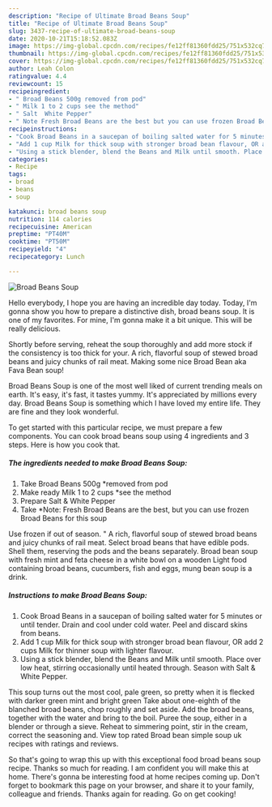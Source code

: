 ```yaml
---
description: "Recipe of Ultimate Broad Beans Soup"
title: "Recipe of Ultimate Broad Beans Soup"
slug: 3437-recipe-of-ultimate-broad-beans-soup
date: 2020-10-21T15:18:52.083Z
image: https://img-global.cpcdn.com/recipes/fe12ff81360fdd25/751x532cq70/broad-beans-soup-recipe-main-photo.jpg
thumbnail: https://img-global.cpcdn.com/recipes/fe12ff81360fdd25/751x532cq70/broad-beans-soup-recipe-main-photo.jpg
cover: https://img-global.cpcdn.com/recipes/fe12ff81360fdd25/751x532cq70/broad-beans-soup-recipe-main-photo.jpg
author: Leah Colon
ratingvalue: 4.4
reviewcount: 15
recipeingredient:
- " Broad Beans 500g removed from pod"
- " Milk 1 to 2 cups see the method"
- " Salt  White Pepper"
- " Note Fresh Broad Beans are the best but you can use frozen Broad Beans for this soup"
recipeinstructions:
- "Cook Broad Beans in a saucepan of boiling salted water for 5 minutes or until tender. Drain and cool under cold water. Peel and discard skins from beans."
- "Add 1 cup Milk for thick soup with stronger broad bean flavour, OR add 2 cups Milk for thinner soup with lighter flavour."
- "Using a stick blender, blend the Beans and Milk until smooth. Place over low heat, stirring occasionally until heated through. Season with Salt &amp; White Pepper."
categories:
- Recipe
tags:
- broad
- beans
- soup

katakunci: broad beans soup 
nutrition: 114 calories
recipecuisine: American
preptime: "PT40M"
cooktime: "PT50M"
recipeyield: "4"
recipecategory: Lunch

---
```



![Broad Beans Soup](https://img-global.cpcdn.com/recipes/fe12ff81360fdd25/751x532cq70/broad-beans-soup-recipe-main-photo.jpg)

Hello everybody, I hope you are having an incredible day today. Today, I'm gonna show you how to prepare a distinctive dish, broad beans soup. It is one of my favorites. For mine, I'm gonna make it a bit unique. This will be really delicious.

Shortly before serving, reheat the soup thoroughly and add more stock if the consistency is too thick for your. A rich, flavorful soup of stewed broad beans and juicy chunks of rail meat. Making some nice Broad Bean aka Fava Bean soup!

Broad Beans Soup is one of the most well liked of current trending meals on earth. It's easy, it's fast, it tastes yummy. It's appreciated by millions every day. Broad Beans Soup is something which I have loved my entire life. They are fine and they look wonderful.


To get started with this particular recipe, we must prepare a few components. You can cook broad beans soup using 4 ingredients and 3 steps. Here is how you cook that.

<!--inarticleads1-->

##### The ingredients needed to make Broad Beans Soup:

1. Take  Broad Beans 500g *removed from pod
1. Make ready  Milk 1 to 2 cups *see the method
1. Prepare  Salt &amp; White Pepper
1. Take  *Note: Fresh Broad Beans are the best, but you can use frozen Broad Beans for this soup


Use frozen if out of season. &#34; A rich, flavorful soup of stewed broad beans and juicy chunks of rail meat. Select broad beans that have edible pods. Shell them, reserving the pods and the beans separately. Broad bean soup with fresh mint and feta cheese in a white bowl on a wooden Light food containing broad beans, cucumbers, fish and eggs, mung bean soup is a drink. 

<!--inarticleads2-->

##### Instructions to make Broad Beans Soup:

1. Cook Broad Beans in a saucepan of boiling salted water for 5 minutes or until tender. Drain and cool under cold water. Peel and discard skins from beans.
1. Add 1 cup Milk for thick soup with stronger broad bean flavour, OR add 2 cups Milk for thinner soup with lighter flavour.
1. Using a stick blender, blend the Beans and Milk until smooth. Place over low heat, stirring occasionally until heated through. Season with Salt &amp; White Pepper.


This soup turns out the most cool, pale green, so pretty when it is flecked with darker green mint and bright green Take about one-eighth of the blanched broad beans, chop roughly and set aside. Add the broad beans, together with the water and bring to the boil. Puree the soup, either in a blender or through a sieve. Reheat to simmering point, stir in the cream, correct the seasoning and. View top rated Broad bean simple soup uk recipes with ratings and reviews. 

So that's going to wrap this up with this exceptional food broad beans soup recipe. Thanks so much for reading. I am confident you will make this at home. There's gonna be interesting food at home recipes coming up. Don't forget to bookmark this page on your browser, and share it to your family, colleague and friends. Thanks again for reading. Go on get cooking!
